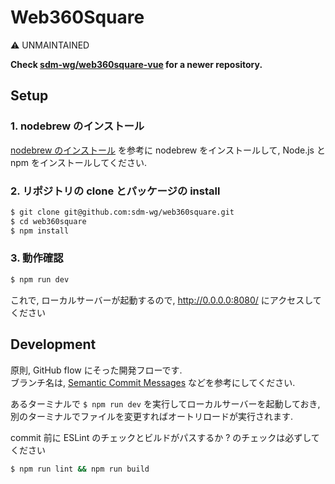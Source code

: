 # Web360Square

:warning: UNMAINTAINED

**Check [sdm-wg/web360square-vue](https://github.com/sdm-wg/web360square-vue) for a newer repository.**

## Setup

### 1. nodebrew のインストール

[nodebrew のインストール](https://weblike-curtaincall.ssl-lolipop.jp/blog/?p=1630) を参考に nodebrew をインストールして, Node.js と npm をインストールしてください.

### 2. リポジトリの clone とパッケージの install

```bash
$ git clone git@github.com:sdm-wg/web360square.git
$ cd web360square
$ npm install
```

### 3. 動作確認

```bash
$ npm run dev
```

これで, ローカルサーバーが起動するので, http://0.0.0.0:8080/ にアクセスしてください

## Development

原則, GitHub flow にそった開発フローです.  
ブランチ名は, [Semantic Commit Messages](https://seesparkbox.com/foundry/semantic_commit_messages) などを参考にしてください.  

あるターミナルで `$ npm run dev` を実行してローカルサーバーを起動しておき,  
別のターミナルでファイルを変更すればオートリロードが実行されます.  

commit 前に ESLint のチェックとビルドがパスするか ? のチェックは必ずしてください

```bash
$ npm run lint && npm run build
```
